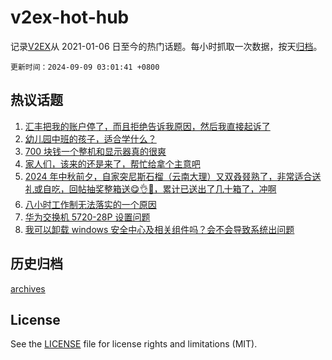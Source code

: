 # v2ex-hot-hub

 记录[V2EX](https://www.v2ex.com/)从 2021-01-06 日至今的热门话题。每小时抓取一次数据，按天[归档](archives)。

`更新时间：2024-09-09 03:01:41 +0800`

## 热议话题

1. [汇丰把我的账户停了，而且拒绝告诉我原因，然后我直接起诉了](https://www.v2ex.com/t/1071049)
1. [幼儿园中班的孩子，适合学什么？](https://www.v2ex.com/t/1071041)
1. [700 块钱一个整机和显示器真的很爽](https://www.v2ex.com/t/1071094)
1. [家人们，该来的还是来了，帮忙给拿个主意吧](https://www.v2ex.com/t/1071062)
1. [2024 年中秋前夕，自家突尼斯石榴（云南大理）又双叒叕熟了，非常适合送礼或自吃，回帖抽奖整箱送😋👌🧺，累计已送出了几十箱了，冲啊](https://www.v2ex.com/t/1071109)
1. [八小时工作制无法落实的一个原因](https://www.v2ex.com/t/1071124)
1. [华为交换机 5720-28P 设置问题](https://www.v2ex.com/t/1071047)
1. [我可以卸载 windows 安全中心及相关组件吗？会不会导致系统出问题](https://www.v2ex.com/t/1071056)

## 历史归档

[archives](archives)

## License

See the [LICENSE](LICENSE) file for license rights and limitations (MIT).
